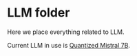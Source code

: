 # LLM folder

Here we place everything related to LLM.

Current LLM in use is [Quantized Mistral 7B](https://huggingface.co/TheBloke/Mistral-7B-v0.1-AWQ).